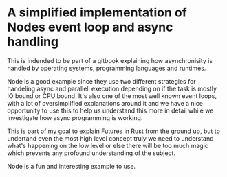 # A simplified implementation of Nodes event loop and async handling

This is indended to be part of a gitbook explaining how asynchronisity is handled by operating systems, programming languages and runtimes.

Node is a good example since they use two different strategies for handeling async and parallell execution depending on if the task is mostly IO bound or CPU bound. It's also one of the most well known event loops, with a lot of oversimplified explanations around it and we have a nice opportunity to use this to help us understand this more in detail while we investigate how async programming is working.

This is part of my goal to explain Futures in Rust from the ground up, but to undertand even the most high level concept truly we need to understand what's happening on the low level or else there will be too much magic which prevents any profound understanding of the subject. 

Node is a fun and interesting example to use.